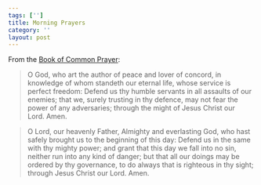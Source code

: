 ```yaml
---
tags: ['']
title: Morning Prayers
category: ''
layout: post
---
```

From the [Book of Common Prayer](http://www.churchofengland.org/prayer-worship/worship/book-of-common-prayer/the-order-for-morning-prayer.aspx):

> O God, who art the author of peace and lover of concord, in knowledge of whom standeth our eternal life, whose service is perfect freedom: Defend us thy humble servants in all assaults of our enemies; that we, surely trusting in thy defence, may not fear the power of any adversaries; through the might of Jesus Christ our Lord. Amen.

> O Lord, our heavenly Father, Almighty and everlasting God, who hast safely brought us to the beginning of this day: Defend us in the same with thy mighty power; and grant that this day we fall into no sin, neither run into any kind of danger; but that all our doings may be ordered by thy governance, to do always that is righteous in thy sight; through Jesus Christ our Lord. Amen.

